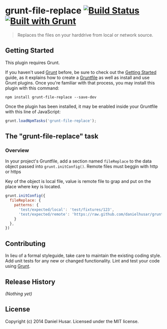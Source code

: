 # grunt-file-replace [![Build Status](https://travis-ci.org/danielhusar/grunt-file-replace.png)](https://travis-ci.org/danielhusar/grunt-file-replace) [![Built with Grunt](https://cdn.gruntjs.com/builtwith.png)](http://gruntjs.com/)

> Replaces the files on your harddrive from local or network source.

## Getting Started
This plugin requires Grunt.

If you haven't used [Grunt](http://gruntjs.com/) before, be sure to check out the [Getting Started](http://gruntjs.com/getting-started) guide, as it explains how to create a [Gruntfile](http://gruntjs.com/sample-gruntfile) as well as install and use Grunt plugins. Once you're familiar with that process, you may install this plugin with this command:

```shell
npm install grunt-file-replace --save-dev
```

Once the plugin has been installed, it may be enabled inside your Gruntfile with this line of JavaScript:

```js
grunt.loadNpmTasks('grunt-file-replace');
```

## The "grunt-file-replace" task

### Overview
In your project's Gruntfile, add a section named `fileReplace` to the data object passed into `grunt.initConfig()`.
Remote files must beggin with http or https

Key of the object is local file, value is remote file to grap and put on the place where key is located.

```js
grunt.initConfig({
  fileReplace: {
    patterns: {
      'test/expected/local': 'test/fixtures/123',
      'test/expected/remote': 'https://raw.github.com/danielhusar/grunt-file-replace/master/test/fixtures/123'
    }
  },
})
```

## Contributing
In lieu of a formal styleguide, take care to maintain the existing coding style. Add unit tests for any new or changed functionality. Lint and test your code using [Grunt](http://gruntjs.com/).

## Release History
_(Nothing yet)_

## License
Copyright (c) 2014 Daniel Husar. Licensed under the MIT license.
